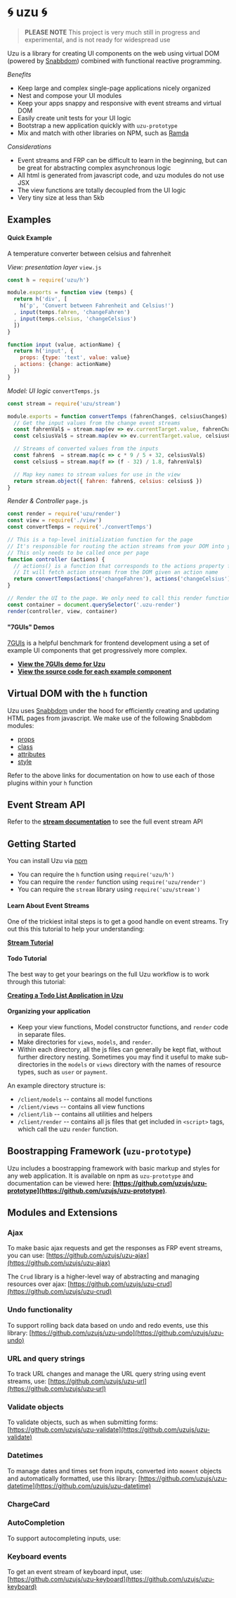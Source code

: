 # :cyclone: uzu :cyclone:

> **PLEASE NOTE** This project is very much still in progress and experimental, and is not ready for widespread use

Uzu is a library for creating UI components on the web using virtual DOM (powered by [Snabbdom](https://github.com/snabbdom/snabbdom)) combined with functional reactive programming.

_Benefits_
* Keep large and complex single-page applications nicely organized
* Nest and compose your UI modules
* Keep your apps snappy and responsive with event streams and virtual DOM
* Easily create unit tests for your UI logic
* Bootstrap a new application quickly with `uzu-prototype`
* Mix and match with other libraries on NPM, such as [Ramda](ramdajs.com/docs/)

_Considerations_
* Event streams and FRP can be difficult to learn in the beginning, but can be great for abstracting complex asynchronous logic
* All html is generated from javascript code, and uzu modules do not use JSX
* The view functions are totally decoupled from the UI logic
* Very tiny size at less than 5kb

## Examples

#### Quick Example

A temperature converter between celsius and fahrenheit

_View: presentation layer_ `view.js`
```js
const h = require('uzu/h')

module.exports = function view (temps) {
  return h('div', [
    h('p', 'Convert between Fahrenheit and Celsius!')
  , input(temps.fahren, 'changeFahren')
  , input(temps.celsius, 'changeCelsius')
  ])
}

function input (value, actionName) {
  return h('input', {
    props: {type: 'text', value: value}
  , actions: {change: actionName}
  })
}
```

_Model: UI logic_ `convertTemps.js`
```js
const stream = require('uzu/stream')

module.exports = function convertTemps (fahrenChange$, celsiusChange$) {
  // Get the input values from the change event streams
  const fahrenVal$ = stream.map(ev => ev.currentTarget.value, fahrenChange$)
  const celsiusVal$ = stream.map(ev => ev.currentTarget.value, celsiusChange$)

  // Streams of converted values from the inputs
  const fahren$  = stream.map(c => c * 9 / 5 + 32, celsiusVal$)
  const celsius$ = stream.map(f => (f - 32) / 1.8, fahrenVal$)

  // Map key names to stream values for use in the view
  return stream.object({ fahren: fahren$, celsius: celsius$ })
}
```

_Render & Controller_ `page.js`
```js
const render = require('uzu/render')
const view = require('./view')
const convertTemps = require('./convertTemps')

// This is a top-level initialization function for the page
// It's responsible for routing the action streams from your DOM into your models
// This only needs to be called once per page
function controller (actions) {
  // actions() is a function that corresponds to the actions property from the view
  // It will fetch action streams from the DOM given an action name
  return convertTemps(actions('changeFahren'), actions('changeCelsius'))
}

// Render the UI to the page. We only need to call this render function once per page.
const container = document.querySelector('.uzu-render')
render(controller, view, container)
```

#### "7GUIs" Demos

[7GUIs]() is a helpful benchmark for frontend development using a set of example UI components that get progressively more complex.

* [**View the 7GUIs demo for Uzu**]()
* [**View the source code for each example component**]()

## Virtual DOM with the `h` function

Uzu uses [Snabbdom](github.com/snabbdom/snabbdom) under the hood for efficiently creating and updating HTML pages from javascript. We make use of the following Snabbdom modules:
* [props](https://github.com/snabbdom/snabbdom#the-props-module)
* [class](https://github.com/snabbdom/snabbdom#the-class-module)
* [attributes](https://github.com/snabbdom/snabbdom#the-attributes-module)
* [style](https://github.com/snabbdom/snabbdom#the-style-module)

Refer to the above links for documentation on how to use each of those plugins within your `h` function

## Event Stream API

Refer to the [**stream documentation**](https://github.com/jayrbolton/ev-stream) to see the full event stream API

## Getting Started

You can install Uzu via [npm](https://npmjs.org/package/uzu)

* You can require the `h` function using `require('uzu/h')`
* You can require the `render` function using `require('uzu/render')`
* You can require the `stream` library using `require('uzu/stream')`

#### Learn About Event Streams

One of the trickiest inital steps is to get a good handle on event streams. Try out this this tutorial to help your understanding:

[**Stream Tutorial**](/docs/event-stream-tutorial)

#### Todo Tutorial

The best way to get your bearings on the full Uzu workflow is to work through this tutorial:

[**Creating a Todo List Application in Uzu**](/docs/todo-tutorial.md)

#### Organizing your application

* Keep your view functions, Model constructor functions, and `render` code in separate files.
* Make directories for `views`, `models`, and `render`.
* Within each directory, all the js files can generally be kept flat, without further directory nesting. Sometimes you may find it useful to make sub-directories in the `models` or `views` directory with the names of resource types, such as `user` or `payment`.

An example directory structure is:

* `/client/models` -- contains all model functions
* `/client/views` -- contains all view functions
* `/client/lib` -- contains all utilities and helpers
* `/client/render` -- contains all js files that get included in `<script>` tags, which call the uzu `render` function.

## Boostrapping Framework (`uzu-prototype`)

Uzu includes a boostrapping framework with basic markup and styles for any web application. It is available on npm as `uzu-prototype` and documentation can be viewed here: **[https://github.com/uzujs/uzu-prototype](https://github.com/uzujs/uzu-prototype)**.

## Modules and Extensions

### Ajax

To make basic ajax requests and get the responses as FRP event streams, you can use:
[https://github.com/uzujs/uzu-ajax](https://github.com/uzujs/uzu-ajax)

The `Crud` library is a higher-level way of abstracting and managing resources over ajax:
[https://github.com/uzujs/uzu-crud](https://github.com/uzujs/uzu-crud)

### Undo functionality

To support rolling back data based on undo and redo events, use this library:
[https://github.com/uzujs/uzu-undo](https://github.com/uzujs/uzu-undo)

### URL and query strings

To track URL changes and manage the URL query string using event streams, use:
[https://github.com/uzujs/uzu-url](https://github.com/uzujs/uzu-url)

### Validate objects

To validate objects, such as when submitting forms:
[https://github.com/uzujs/uzu-validate](https://github.com/uzujs/uzu-validate)

### Datetimes

To manage dates and times set from inputs, converted into `moment` objects and automatically formatted, use this library:
[https://github.com/uzujs/uzu-datetime](https://github.com/uzujs/uzu-datetime)

### ChargeCard

### AutoCompletion

To support autocompleting inputs, use:

### Keyboard events

To get an event stream of keyboard input, use:
[https://github.com/uzujs/uzu-keyboard](https://github.com/uzujs/uzu-keyboard)


